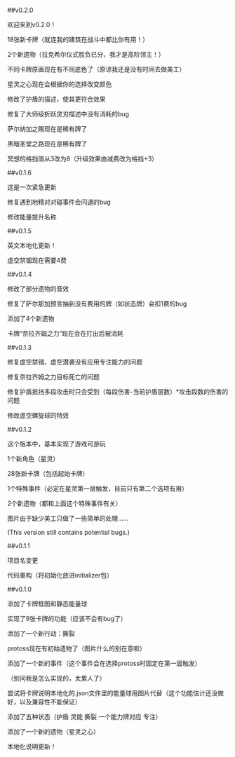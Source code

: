 ##v0.2.0

欢迎来到v0.2.0！

18张新卡牌（就连我的建筑在战斗中都比你有用！）

2个新遗物（拉克希尔仪式胜负已分，我才是高阶领主！）

不同卡牌原画现在有不同底色了（原谅我还是没有时间去做美工）

星灵之心现在会根据你的选择改变颜色

修改了护盾的描述，使其更符合效果

修复了大师级折跃灵刃描述中没有消耗的bug

萨尔纳加之赐现在是稀有牌了

黑暗圣堂之路现在是稀有牌了

冥想的格挡值从3改为8（升级效果由减费改为格挡+3）

##v0.1.6

这是一次紧急更新

修复遇到地精对对碰事件会闪退的bug

修改能量提升名称

##v0.1.5

英文本地化更新！

虚空禁锢现在需要4费

##v0.1.4

修改了部分遗物的音效

修复了萨尔那加预言抽到没有费用的牌（如状态牌）会扣1费的bug

添加了4个新遗物

卡牌“奈拉齐姆之力”现在会在打出后被消耗

##v0.1.3

修复虚空禁锢、虚空潜袭没有应用专注能力的问题

修复奈拉齐姆之力目标死亡的问题

修复护盾抵挡多段攻击时只会受到（每段伤害-当前护盾层数）*攻击段数的伤害的问题

修改虚空螺旋球的特效

##v0.1.2

这个版本中，基本实现了游戏可游玩

1个新角色（星灵）

28张新卡牌（包括起始卡牌）

1个特殊事件（必定在星灵第一层触发，目前只有第二个选项有用）

2个新遗物（都和上面这个特殊事件有关）

图片由于缺少美工只做了一些简单的处理……

(This version still contains potential bugs.)

##v0.1.1

项目名变更

代码重构（将初始化放进initializer包）

##v0.1.0

添加了卡牌框图和静态能量球

实现了9张卡牌的功能（应该不会有bug了）

添加了一个新行动：撕裂

protoss现在有初始遗物了（图片什么的别在意啦）

添加了一个新的事件（这个事件会在选择protoss时固定在第一层触发）

（别问我是怎么实现的，太累人了）

尝试将卡牌说明本地化的.json文件里的能量球用图片代替（这个功能估计还没做好，以及兼容性不能保证）

添加了五种状态（护盾 灵能 撕裂 一个能力牌对应 专注）

添加了一个新的遗物（星灵之心）

本地化说明更新！